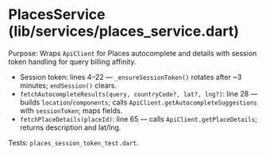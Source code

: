 # PlacesService (lib/services/places_service.dart)

Purpose: Wraps `ApiClient` for Places autocomplete and details with session token handling for query billing affinity.

- Session token: lines 4–22 — `_ensureSessionToken()` rotates after ~3 minutes; `endSession()` clears.
- `fetchAutocompleteResults(query, countryCode?, lat?, lng?)`: line 28 — builds `location`/`components`; calls `ApiClient.getAutocompleteSuggestions` with `sessionToken`; maps fields.
- `fetchPlaceDetails(placeId)`: line 65 — calls `ApiClient.getPlaceDetails`; returns description and lat/lng.

Tests: `places_session_token_test.dart`.
